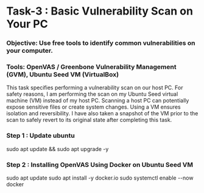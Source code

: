# Task-3 :  Basic Vulnerability Scan on Your PC

### Objective: Use free tools to identify common vulnerabilities on your computer.
### Tools:  OpenVAS / Greenbone Vulnerability Management (GVM), Ubuntu Seed VM (VirtualBox)

This task specifies performing a vulnerability scan on our host PC. For safety reasons, I am performing the scan on my Ubuntu Seed virtual machine (VM) instead of my host PC.
Scanning a host PC can potentially expose sensitive files or create system changes. Using a VM ensures isolation and reversibility. I have also taken a snapshot of the VM prior to the scan to safely revert to its original state after completing this task.

### Step 1 : Update ubuntu
sudo apt update && sudo apt upgrade -y

### Step 2 : Installing OpenVAS Using Docker on Ubuntu Seed VM
sudo apt update
sudo apt install -y docker.io
sudo systemctl enable --now docker
